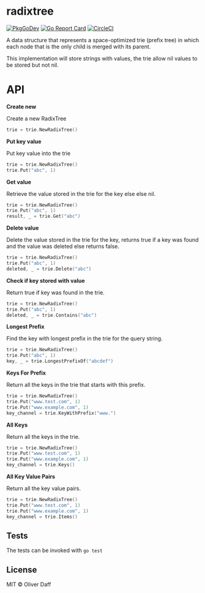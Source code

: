 # radixtree

[![PkgGoDev](https://pkg.go.dev/badge/github.com/oliverdaff/radixtree)](https://pkg.go.dev/github.com/oliverdaff/radixtree) [![Go Report Card](https://goreportcard.com/badge/github.com/oliverdaff/radixtree)](https://goreportcard.com/report/github.com/oliverdaff/radixtree) [![CircleCI](https://circleci.com/gh/oliverdaff/radixtree.svg?style=shield)](https://circleci.com/gh/oliverdaff/radixtree)

A data structure that represents a space-optimized trie
(prefix tree) in which each node that is the only child is merged with its parent.

This implementation will store strings with values, the trie allow nil values to be stored but not nil.

# API

__Create new__

Create a new RadixTree

```go
trie = trie.NewRadixTree()
```

__Put key value__

Put key value into the trie

```go
trie = trie.NewRadixTree()
trie.Put("abc", 1)
```

__Get value__

Retrieve the value stored in the trie for the key else else nil.

```go
trie = trie.NewRadixTree()
trie.Put("abc", 1)
result, _ = trie.Get("abc")
```

__Delete value__

Delete the value stored in the trie for the key, returns true
if a key was found and the value was deleted else returns false.

```go
trie = trie.NewRadixTree()
trie.Put("abc", 1)
deleted, _ = trie.Delete("abc")
```

__Check if key stored with value__

Return true if key was found in the trie.

```go
trie = trie.NewRadixTree()
trie.Put("abc", 1)
deleted, _ = trie.Contains("abc")
```

__Longest Prefix__

Find the key with longest prefix in the trie for the query string.

```go
trie = trie.NewRadixTree()
trie.Put("abc", 1)
key, _ = trie.LongestPrefixOf("abcdef")
```

__Keys For Prefix__

Return all the keys in the trie that starts with this prefix.

```go
trie = trie.NewRadixTree()
trie.Put("www.test.com", 1)
trie.Put("www.example.com", 1)
key_channel = trie.KeyWithPrefix("www.")
```

__All Keys__

Return all the keys in the trie.

```go
trie = trie.NewRadixTree()
trie.Put("www.test.com", 1)
trie.Put("www.example.com", 1)
key_channel = trie.Keys()
```


__All Key Value Pairs__

Return all the key value pairs.
```go
trie = trie.NewRadixTree()
trie.Put("www.test.com", 1)
trie.Put("www.example.com", 1)
key_channel = trie.Items()
```



## Tests
The tests can be invoked with `go test`

## License
MIT © Oliver Daff